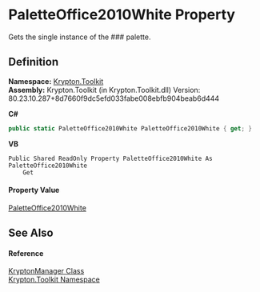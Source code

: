 # PaletteOffice2010White Property


Gets the single instance of the ### palette.



## Definition
**Namespace:** <a href="79d2eac2-21f4-54ff-7552-b20c33c30600.md">Krypton.Toolkit</a>  
**Assembly:** Krypton.Toolkit (in Krypton.Toolkit.dll) Version: 80.23.10.287+8d7660f9dc5efd033fabe008ebfb904beab6d444

**C#**
``` C#
public static PaletteOffice2010White PaletteOffice2010White { get; }
```
**VB**
``` VB
Public Shared ReadOnly Property PaletteOffice2010White As PaletteOffice2010White
	Get
```



#### Property Value
<a href="fe0eeebe-be87-69d8-f2af-f83146845e87.md">PaletteOffice2010White</a>

## See Also


#### Reference
<a href="fd000c89-b24b-9dde-c880-bccf31b10060.md">KryptonManager Class</a>  
<a href="79d2eac2-21f4-54ff-7552-b20c33c30600.md">Krypton.Toolkit Namespace</a>  
